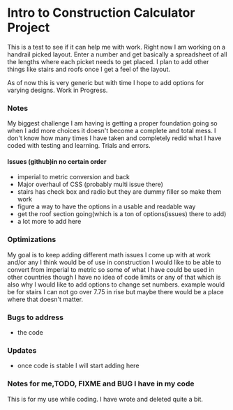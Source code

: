 # Intro to Construction Calculator Project

This is a test to see if it can help me with work. Right now I am working on a handrail picked layout. Enter a number and get basically a spreadsheet of all the lengths where each picket needs to get placed. I plan to add other things like stairs and roofs once I get a feel of the layout.

As of now this is very generic but with time I hope to add options for varying designs. Work in Progress.

### Notes

My biggest challenge I am having is getting a proper foundation going so when I add more choices it doesn't become a complete and total mess. I don't know how many times I have taken and completely redid what I have coded with testing and learning. Trials and errors.

#### Issues (github)in no certain order

- imperial to metric conversion and back
- Major overhaul of CSS (probably multi issue there)
- stairs has check box and radio but they are dummy filler so make them work
- figure a way to have the options in a usable and readable way
- get the roof section going(which is a ton of options(issues) there to add)
- a lot more to add here

### Optimizations

My goal is to keep adding different math issues I come up with at work and/or any I think would be of use in construction
I would like to be able to convert from imperial to metric so some of what I have could be used in other countries though I have no idea of code limits or any of that which is also why I would like to add options to change set numbers. example would be for stairs I can not go over 7.75 in rise but maybe there would be a place where that doesn't matter.

### Bugs to address

- the code

### Updates

- once code is stable I will start adding here

### Notes for me,TODO, FIXME and BUG I have in my code

This is for my use while coding. I have wrote and deleted quite a bit.
